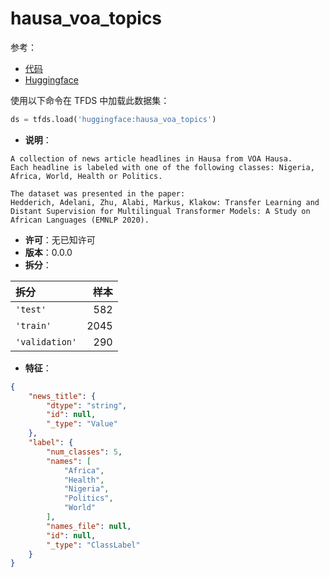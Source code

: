 # hausa_voa_topics

参考：

- [代码](https://github.com/huggingface/datasets/blob/master/datasets/hausa_voa_topics)
- [Huggingface](https://huggingface.co/datasets/hausa_voa_topics)

使用以下命令在 TFDS 中加载此数据集：

```python
ds = tfds.load('huggingface:hausa_voa_topics')
```

- **说明**：

```
A collection of news article headlines in Hausa from VOA Hausa.
Each headline is labeled with one of the following classes: Nigeria,
Africa, World, Health or Politics.

The dataset was presented in the paper:
Hedderich, Adelani, Zhu, Alabi, Markus, Klakow: Transfer Learning and
Distant Supervision for Multilingual Transformer Models: A Study on
African Languages (EMNLP 2020).
```

- **许可**：无已知许可
- **版本**：0.0.0
- **拆分**：

拆分 | 样本
:-- | --:
`'test'` | 582
`'train'` | 2045
`'validation'` | 290

- **特征**：

```json
{
    "news_title": {
        "dtype": "string",
        "id": null,
        "_type": "Value"
    },
    "label": {
        "num_classes": 5,
        "names": [
            "Africa",
            "Health",
            "Nigeria",
            "Politics",
            "World"
        ],
        "names_file": null,
        "id": null,
        "_type": "ClassLabel"
    }
}
```
